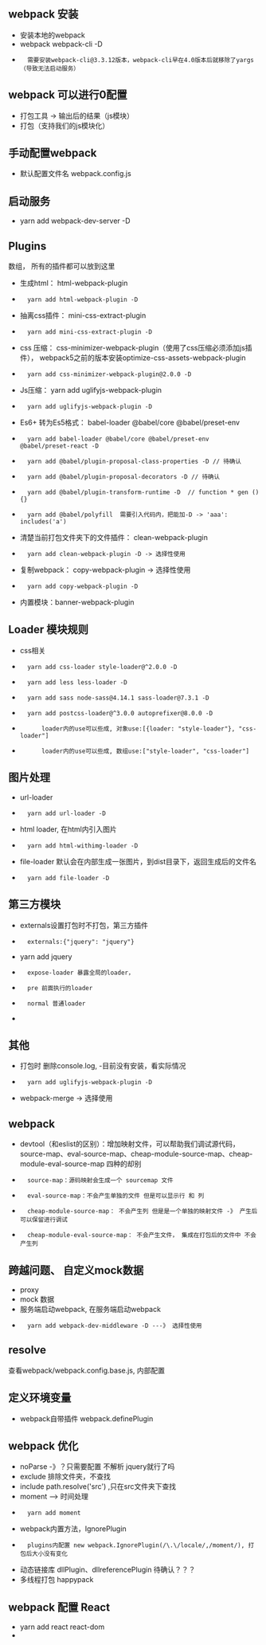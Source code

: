 ## webpack 安装
-   安装本地的webpack
-   webpack webpack-cli -D
-       需要安装webpack-cli@3.3.12版本，webpack-cli早在4.0版本后就移除了yargs（导致无法启动服务）

## webpack 可以进行0配置
-   打包工具 -> 输出后的结果（js模块）
-   打包（支持我们的js模块化）

## 手动配置webpack
-   默认配置文件名 webpack.config.js

##  启动服务
-   yarn add webpack-dev-server -D

## Plugins
数组， 所有的插件都可以放到这里
-   生成html： html-webpack-plugin
-       yarn add html-webpack-plugin -D
-   抽离css插件： mini-css-extract-plugin
-       yarn add mini-css-extract-plugin -D
-   css 压缩： css-minimizer-webpack-plugin（使用了css压缩必须添加js插件）， webpack5之前的版本安装optimize-css-assets-webpack-plugin
-       yarn add css-minimizer-webpack-plugin@2.0.0 -D
-   Js压缩： yarn add uglifyjs-webpack-plugin
-       yarn add uglifyjs-webpack-plugin -D
-   Es6+ 转为Es5格式： babel-loader @babel/core @babel/preset-env
-       yarn add babel-loader @babel/core @babel/preset-env @babel/preset-react -D
-       yarn add @babel/plugin-proposal-class-properties -D // 待确认
-       yarn add @babel/plugin-proposal-decorators -D // 待确认
-       yarn add @babel/plugin-transform-runtime -D  // function * gen () {}
-       yarn add @babel/polyfill  需要引入代码内，把能加-D -> 'aaa': includes('a')
-   清楚当前打包文件夹下的文件插件： clean-webpack-plugin
-       yarn add clean-webpack-plugin -D -> 选择性使用
-   复制webpack：  copy-webpack-plugin  -> 选择性使用
-       yarn add copy-webpack-plugin -D
-   内置模块：banner-webpack-plugin 

## Loader 模块规则
-   css相关
-       yarn add css-loader style-loader@^2.0.0 -D
-       yarn add less less-loader -D
-       yarn add sass node-sass@4.14.1 sass-loader@7.3.1 -D
-       yarn add postcss-loader@^3.0.0 autoprefixer@8.0.0 -D
-           loader内的use可以些成, 对象use:[{loader: "style-loader"}, "css-loader"]
-           loader内的use可以些成, 数组use:["style-loader", "css-loader"] 

## 图片处理 
-   url-loader
-       yarn add url-loader -D
-   html loader, 在html内引入图片
-       yarn add html-withimg-loader -D
-   file-loader 默认会在内部生成一张图片，到dist目录下，返回生成后的文件名
-       yarn add file-loader -D

## 第三方模块
-   externals设置打包时不打包，第三方插件
-       externals:{"jquery": "jquery"}
-   yarn add jquery
-       expose-loader 暴露全局的loader， 
-       pre 前面执行的loader
-       normal 普通loader
-       

## 其他
-   打包时 删除console.log,  -目前没有安装，看实际情况
-       yarn add uglifyjs-webpack-plugin -D
-   webpack-merge -> 选择使用

## webpack
-   devtool（和eslist的区别）：增加映射文件，可以帮助我们调试源代码， source-map、eval-source-map、cheap-module-source-map、cheap-module-eval-source-map 四种的却别
-       source-map：源码映射会生成一个 sourcemap 文件   
-       eval-source-map：不会产生单独的文件 但是可以显示行 和 列  
-       cheap-module-source-map： 不会产生列 但是是一个单独的映射文件 -》 产生后可以保留进行调试
-       cheap-module-eval-source-map： 不会产生文件， 集成在打包后的文件中 不会产生列


## 跨越问题、 自定义mock数据
-   proxy
-   mock 数据
-   服务端启动webpack, 在服务端启动webpack
-       yarn add webpack-dev-middleware -D ---》 选择性使用

## resolve
查看webpack/webpack.config.base.js, 内部配置

## 定义环境变量
-    webpack自带插件  webpack.definePlugin

## webpack 优化
-   noParse   -》？只需要配置 不解析 jquery就行了吗
-   exclude 排除文件夹，不查找
-   include path.resolve('src') ,只在src文件夹下查找
-   moment --> 时间处理 
-       yarn add moment
-   webpack内置方法，IgnorePlugin
-       plugins内配置 new webpack.IgnorePlugin(/\.\/locale/,/moment/), 打包后大小没有变化
-   动态链接库 dllPlugin、dllreferencePlugin 待确认？？？
-   多线程打包 happypack


## webpack 配置 React
-   yarn add react react-dom
-   